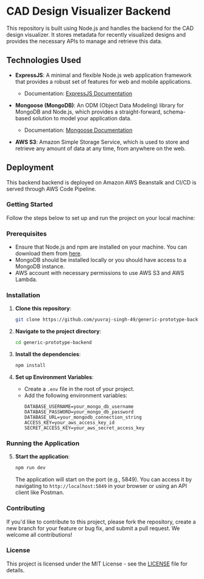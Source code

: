 
# CAD Design Visualizer Backend

This repository is built using Node.js and handles the backend for the CAD design visualizer. It stores metadata for recently visualized designs and provides the necessary APIs to manage and retrieve this data.

## Technologies Used

- **ExpressJS**: A minimal and flexible Node.js web application framework that provides a robust set of features for web and mobile applications.
  - Documentation: [ExpressJS Documentation](https://expressjs.com/en/starter/hello-world.html)
  
- **Mongoose (MongoDB)**: An ODM (Object Data Modeling) library for MongoDB and Node.js, which provides a straight-forward, schema-based solution to model your application data.
  - Documentation: [Mongoose Documentation](https://mongoosejs.com/docs/)
  
- **AWS S3**: Amazon Simple Storage Service, which is used to store and retrieve any amount of data at any time, from anywhere on the web.

## Deployment

This backend backend is deployed on Amazon AWS Beanstalk and CI/CD is served through AWS Code Pipeline.

### Getting Started

Follow the steps below to set up and run the project on your local machine:

### Prerequisites

- Ensure that Node.js and npm are installed on your machine. You can download them from [here](https://nodejs.org/).
- MongoDB should be installed locally or you should have access to a MongoDB instance.
- AWS account with necessary permissions to use AWS S3 and AWS Lambda.

### Installation

1. **Clone this repository**:
   ```bash
   git clone https://github.com/yuvraj-singh-49/generic-prototype-backend.git
   ```

2. **Navigate to the project directory**:
   ```bash
   cd generic-prototype-backend
   ```

3. **Install the dependencies**:
   ```bash
   npm install
   ```

4. **Set up Environment Variables**:
   - Create a `.env` file in the root of your project.
   - Add the following environment variables:
     ```env
     DATABASE_USERNAME=your_mongo_db_username
     DATABASE_PASSWORD=your_mongo_db_password
     DATABASE_URL=your_mongodb_connection_string
     ACCESS_KEY=your_aws_access_key_id
     SECRET_ACCESS_KEY=your_aws_secret_access_key
     ```

### Running the Application

5. **Start the application**:
   ```bash
   npm run dev
   ```
   The application will start on the port (e.g., 5849). You can access it by navigating to `http://localhost:5849` in your browser or using an API client like Postman.

### Contributing

If you'd like to contribute to this project, please fork the repository, create a new branch for your feature or bug fix, and submit a pull request. We welcome all contributions!

### License

This project is licensed under the MIT License - see the [LICENSE](../../../generic-prototype-backend/blob/main/LICENSE) file for details.
